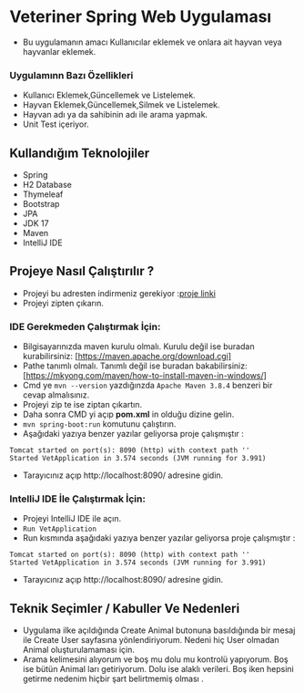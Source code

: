 # Veteriner Spring Web Uygulaması
* Bu uygulamanın amacı Kullanıcılar eklemek ve onlara ait hayvan veya hayvanlar eklemek.

### Uygulamınn Bazı Özellikleri 
* Kullanıcı Eklemek,Güncellemek ve Listelemek.
* Hayvan Eklemek,Güncellemek,Silmek ve Listelemek.
* Hayvan adı ya da sahibinin adı ile arama yapmak.
* Unit Test içeriyor.

## Kullandığım Teknolojiler
* Spring
* H2 Database
* Thymeleaf
* Bootstrap 
* JPA
* JDK 17
* Maven
* IntelliJ IDE 

## Projeye Nasıl Çalıştırılır ?
* Projeyi bu adresten indirmeniz gerekiyor :[proje linki](https://github.com/Furkan-Ahmet-Ozdemir/Spring-vet)
* Projeyi zipten çıkarın.

### IDE Gerekmeden Çalıştırmak İçin:
* Bilgisayarınızda maven kurulu olmalı. Kurulu değil ise buradan kurabilirsiniz: [https://maven.apache.org/download.cgi]
* Pathe tanımlı olmalı. Tanımlı değil ise buradan bakabilirsiniz: [https://mkyong.com/maven/how-to-install-maven-in-windows/]
* Cmd ye ```mvn --version``` yazdığınzda ``` Apache Maven 3.8.4 ``` benzeri bir cevap almalısınız.
* Projeyi zip te ise ziptan çıkartın.
* Daha sonra CMD yi açıp **pom.xml**  in olduğu dizine gelin.
* ```mvn spring-boot:run``` komutunu çalıştırın.
* Aşağıdaki yazıya benzer yazılar geliyorsa proje çalışmıştır :
```
Tomcat started on port(s): 8090 (http) with context path ''  
Started VetApplication in 3.574 seconds (JVM running for 3.991)
```

* Tarayıcınız açıp http://localhost:8090/ adresine gidin.

### IntelliJ IDE İle Çalıştırmak İçin:
* Projeyi IntelliJ IDE ile açın.
* ```Run VetApplication``` 
* Run kısmında aşağıdaki yazıya benzer yazılar geliyorsa proje çalışmıştır :
```
Tomcat started on port(s): 8090 (http) with context path ''  
Started VetApplication in 3.574 seconds (JVM running for 3.991)
```

* Tarayıcınız açıp http://localhost:8090/ adresine gidin.


## Teknik Seçimler / Kabuller Ve Nedenleri
* Uygulama ilke açıldığında Create Animal butonuna basıldığında bir mesaj ile Create User sayfasına yönlendiriyorum. 
Nedeni hiç User olmadan Animal oluşturulamaması için. 
* Arama kelimesini alıyorum ve boş mu dolu mu kontrolü yapıyorum. Boş ise bütün Animal ları getiriyorum. Dolu ise alaklı verileri. 
Boş iken hepsini getirme nedenim hiçbir şart belirtmemiş olması .
